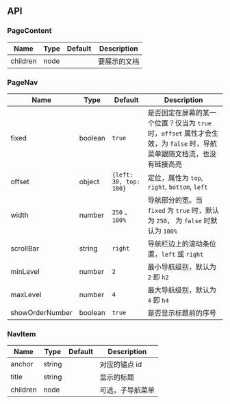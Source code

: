 ## API

### PageContent

Name | Type | Default | Description |
---- | ---- | ------- | ----------- |
children | node |  | 要展示的文档


### PageNav

Name | Type | Default | Description |
---- | ---- | ------- | ----------- |
fixed | boolean | `true`  | 是否固定在屏幕的某一个位置？仅当为 `true` 时，`offset` 属性才会生效，为 `false` 时，导航菜单跟随文档流，也没有链接高亮
offset | object | `{left: 30, top: 100}` | 定位，属性为 `top`, `right`, `bottom`, `left`
width | number | `250` 、`100%` | 导航部分的宽。当 `fixed` 为 `true` 时，默认为 `250`， 为 `false` 时默认为 `100%`
scrollBar | string | `right` | 导航栏边上的滚动条位置，`left` 或 `right`
minLevel | number | `2` | 最小导航级别，默认为 `2` 即 `h2`
maxLevel | number | `4` | 最大导航级别，默认为 `4` 即 `h4`
showOrderNumber | boolean | `true` | 是否显示标题前的序号


### NavItem

Name | Type | Default | Description |
---- | ---- | ------- | ----------- |
anchor | string |  | 对应的锚点 id
title | string |  | 显示的标题
children | node |  | 可选，子导航菜单
